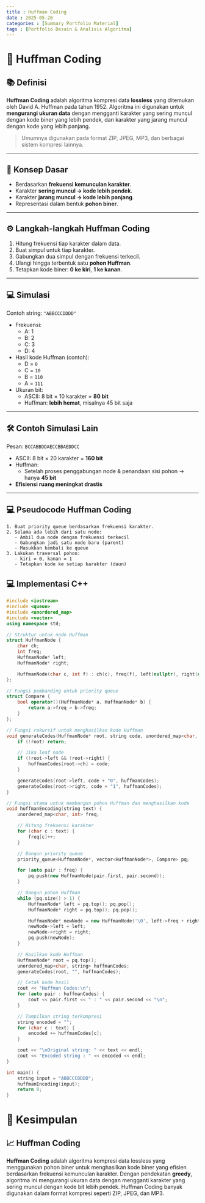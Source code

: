 ```yaml
---
title : Huffman Coding
date : 2025-05-20
categories : [Summary Portfolio Material]
tags : [Portfolio Desain & Analisis Algoritma]
---
```


# 🧠 Huffman Coding

## 📚 Definisi
**Huffman Coding** adalah algoritma kompresi data **lossless** yang ditemukan oleh David A. Huffman pada tahun 1952. Algoritma ini digunakan untuk **mengurangi ukuran data** dengan mengganti karakter yang sering muncul dengan kode biner yang lebih pendek, dan karakter yang jarang muncul dengan kode yang lebih panjang.

> Umumnya digunakan pada format ZIP, JPEG, MP3, dan berbagai sistem kompresi lainnya.

---

## 🧩 Konsep Dasar
- Berdasarkan **frekuensi kemunculan karakter**.
- Karakter **sering muncul → kode lebih pendek**.
- Karakter **jarang muncul → kode lebih panjang**.
- Representasi dalam bentuk **pohon biner**.

---

## ⚙️ Langkah-langkah Huffman Coding
1. Hitung frekuensi tiap karakter dalam data.
2. Buat simpul untuk tiap karakter.
3. Gabungkan dua simpul dengan frekuensi terkecil.
4. Ulangi hingga terbentuk satu **pohon Huffman**.
5. Tetapkan kode biner: **0 ke kiri**, **1 ke kanan**.

---

## 💻 Simulasi
Contoh string: `"ABBCCCDDDD"`

- Frekuensi:
  - A: 1
  - B: 2
  - C: 3
  - D: 4
- Hasil kode Huffman (contoh):
  - D = `0`
  - C = `10`
  - B = `110`
  - A = `111`
- Ukuran bit:
  - ASCII: 8 bit × 10 karakter = **80 bit**
  - Huffman: **lebih hemat**, misalnya 45 bit saja

---

## 🛠️ Contoh Simulasi Lain
Pesan: `BCCABBDDAECCBBAEDDCC`

- ASCII: 8 bit × 20 karakter = **160 bit**
- Huffman:
  - Setelah proses penggabungan node & penandaan sisi pohon → hanya **45 bit**
- **Efisiensi ruang meningkat drastis**

---

## 💻 Pseudocode Huffman Coding

```text
1. Buat priority queue berdasarkan frekuensi karakter.
2. Selama ada lebih dari satu node:
   - Ambil dua node dengan frekuensi terkecil
   - Gabungkan jadi satu node baru (parent)
   - Masukkan kembali ke queue
3. Lakukan traversal pohon:
   - kiri = 0, kanan = 1
   - Tetapkan kode ke setiap karakter (daun)
```


## 💻 Implementasi C++

```cpp
#include <iostream>
#include <queue>
#include <unordered_map>
#include <vector>
using namespace std;

// Struktur untuk node Huffman
struct HuffmanNode {
    char ch;
    int freq;
    HuffmanNode* left;
    HuffmanNode* right;

    HuffmanNode(char c, int f) : ch(c), freq(f), left(nullptr), right(nullptr) {}
};

// Fungsi pembanding untuk priority queue
struct Compare {
    bool operator()(HuffmanNode* a, HuffmanNode* b) {
        return a->freq > b->freq;
    }
};

// Fungsi rekursif untuk menghasilkan kode Huffman
void generateCodes(HuffmanNode* root, string code, unordered_map<char, string>& huffmanCodes) {
    if (!root) return;

    // Jika leaf node
    if (!root->left && !root->right) {
        huffmanCodes[root->ch] = code;
    }

    generateCodes(root->left, code + "0", huffmanCodes);
    generateCodes(root->right, code + "1", huffmanCodes);
}

// Fungsi utama untuk membangun pohon Huffman dan menghasilkan kode
void huffmanEncoding(string text) {
    unordered_map<char, int> freq;

    // Hitung frekuensi karakter
    for (char c : text) {
        freq[c]++;
    }

    // Bangun priority queue
    priority_queue<HuffmanNode*, vector<HuffmanNode*>, Compare> pq;

    for (auto pair : freq) {
        pq.push(new HuffmanNode(pair.first, pair.second));
    }

    // Bangun pohon Huffman
    while (pq.size() > 1) {
        HuffmanNode* left = pq.top(); pq.pop();
        HuffmanNode* right = pq.top(); pq.pop();

        HuffmanNode* newNode = new HuffmanNode('\0', left->freq + right->freq);
        newNode->left = left;
        newNode->right = right;
        pq.push(newNode);
    }

    // Hasilkan kode Huffman
    HuffmanNode* root = pq.top();
    unordered_map<char, string> huffmanCodes;
    generateCodes(root, "", huffmanCodes);

    // Cetak kode hasil
    cout << "Huffman Codes:\n";
    for (auto pair : huffmanCodes) {
        cout << pair.first << " : " << pair.second << "\n";
    }

    // Tampilkan string terkompresi
    string encoded = "";
    for (char c : text) {
        encoded += huffmanCodes[c];
    }

    cout << "\nOriginal string: " << text << endl;
    cout << "Encoded string : " << encoded << endl;
}

int main() {
    string input = "ABBCCCDDDD";
    huffmanEncoding(input);
    return 0;
}
```

# 📝 Kesimpulan

## 📈 Huffman Coding
**Huffman Coding** adalah algoritma kompresi data lossless yang menggunakan pohon biner untuk menghasilkan kode biner yang efisien berdasarkan frekuensi kemunculan karakter. Dengan pendekatan **greedy**, algoritma ini mengurangi ukuran data dengan mengganti karakter yang sering muncul dengan kode bit lebih pendek. Huffman Coding banyak digunakan dalam format kompresi seperti ZIP, JPEG, dan MP3.

